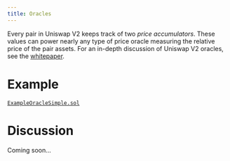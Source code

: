 ```yaml
---
title: Oracles
---
```


Every pair in Uniswap V2 keeps track of two _price accumulators_. These values can power nearly any type of price oracle measuring the relative price of the pair assets. For an in-depth discussion of Uniswap V2 oracles, see the <a href='/whitepaper.pdf' target='_blank' rel='noopener noreferrer'>whitepaper</a>.

# Example

[`ExampleOracleSimple.sol`](https://github.com/Uniswap/uniswap-v2-periphery/blob/master/contracts/ExampleOracleSimple.sol)

# Discussion

Coming soon...
